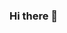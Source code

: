 ### Hi there 👋

<!--
**Olanrewajuos/olanrewajuos** is a ✨ _special_ ✨ repository because its `README.md` (this file) appears on your GitHub profile.

Here are some ideas to get you started:

- 🔭 I’m currently working on Power Platforms
- 🌱 I’m currently learning Power Apps
- 👯 I’m looking to collaborate on everything
- 🤔 I’m looking for help with breaking down the learning phases
- 💬 Ask me about HR and Technology
- 📫 How to reach me: https://www.linkedin.com/in/ogundipe-olanrewaju-sodiq/
- 😄 Pronouns (He/Him)

